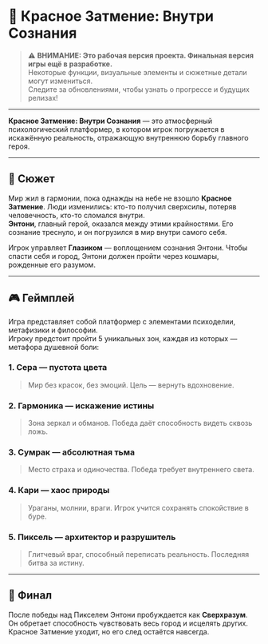 # 🧠 Красное Затмение: Внутри Сознания

> ⚠️ **ВНИМАНИЕ: Это рабочая версия проекта. Финальная версия игры ещё в разработке.**  
> Некоторые функции, визуальные элементы и сюжетные детали могут измениться.  
> Следите за обновлениями, чтобы узнать о прогрессе и будущих релизах!

---

**Красное Затмение: Внутри Сознания** — это атмосферный психологический платформер, в котором игрок погружается в искажённую реальность, отражающую внутреннюю борьбу главного героя.

---

## 📖 Сюжет

Мир жил в гармонии, пока однажды на небе не взошло **Красное Затмение**. Люди изменились: кто-то получил сверхсилы, потеряв человечность, кто-то сломался внутри.  
**Энтони**, главный герой, оказался между этими крайностями. Его сознание треснуло, и он погрузился в мир внутри самого себя.

Игрок управляет **Глазиком** — воплощением сознания Энтони. Чтобы спасти себя и город, Энтони должен пройти через кошмары, рожденные его разумом.

---

## 🎮 Геймплей

Игра представляет собой платформер с элементами психоделии, метафизики и философии.  
Игроку предстоит пройти 5 уникальных зон, каждая из которых — метафора душевной боли:

### 1. **Сера** — пустота цвета  
> Мир без красок, без эмоций. Цель — вернуть вдохновение.

### 2. **Гармоника** — искажение истины  
> Зона зеркал и обманов. Победа даёт способность видеть сквозь ложь.

### 3. **Сумрак** — абсолютная тьма  
> Место страха и одиночества. Победа требует внутреннего света.

### 4. **Кари** — хаос природы  
> Ураганы, молнии, враги. Игрок учится сохранять спокойствие в буре.

### 5. **Пиксель** — архитектор и разрушитель  
> Глитчевый враг, способный переписать реальность. Последняя битва за истину.

---

## 🧠 Финал

После победы над Пикселем Энтони пробуждается как **Сверхразум**.  
Он обретает способность чувствовать весь город и исцелять других.  
Красное Затмение уходит, но его след остаётся навсегда.
